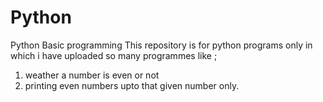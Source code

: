 # Python
Python Basic programming
This repository is for python programs only in which i have uploaded so many programmes like ;
1.  weather a number is even or not 
2.  printing even numbers upto that given number only.

